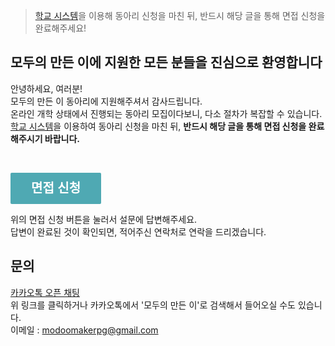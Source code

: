 > [학교 시스템](https://classroom.google.com/)을 이용해 동아리 신청을 마친 뒤, 반드시 해당 글을 통해 면접 신청을 완료해주세요!

<!-- more -->

모두의 만든 이에 지원한 모든 분들을 진심으로 환영합니다
-------------------------------------------------------

안녕하세요, 여러분!  
모두의 만든 이 동아리에 지원해주셔서 감사드립니다.  
온라인 개학 상태에서 진행되는 동아리 모집이다보니, 다소 절차가 복잡할 수 있습니다.  
[학교 시스템](https://classroom.google.com/)을 이용하여 동아리 신청을 마친 뒤, **반드시 해당 글을 통해 면접 신청을 완료해주시기 바랍니다.**

<br>

<a class="typeform-share button" href="https://junyeollee.typeform.com/to/WoczAp" data-mode="popup" style="display:inline-block;text-decoration:none;background-color:#4FA9B3;color:white;cursor:pointer;font-family:Helvetica,Arial,sans-serif;font-size:20px;line-height:50px;text-align:center;margin:0;height:50px;padding:0px 33px;border-radius:2px;max-width:100%;white-space:nowrap;overflow:hidden;text-overflow:ellipsis;font-weight:bold;-webkit-font-smoothing:antialiased;-moz-osx-font-smoothing:grayscale;" target="_blank">면접 신청 </a> <script> (function() { var qs,js,q,s,d=document, gi=d.getElementById, ce=d.createElement, gt=d.getElementsByTagName, id="typef_orm_share", b="https://embed.typeform.com/"; if(!gi.call(d,id)){ js=ce.call(d,"script"); js.id=id; js.src=b+"embed.js"; q=gt.call(d,"script")[0]; q.parentNode.insertBefore(js,q) } })() </script>

위의 면접 신청 버튼을 눌러서 설문에 답변해주세요.  
답변이 완료된 것이 확인되면, 적어주신 연락처로 연락을 드리겠습니다.

문의
----

[카카오톡 오픈 채팅](https://open.kakao.com/o/sziX2mac)  
위 링크를 클릭하거나 카카오톡에서 '모두의 만든 이'로 검색해서 들어오실 수도 있습니다.  
이메일 : modoomakerpg@gmail.com
